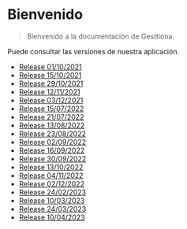 # Bienvenido

> Bienvenido a la documentación de Gesttiona.

Puede consultar las versiones de nuestra aplicación.

* [Release 01/10/2021](release/01.10.2021.md "Release 01/10/2021")
* [Release 15/10/2021](release/15.10.2021.md "Release 15/10/2021")
* [Release 29/10/2021](release/29.10.2021.md "Release 29/10/2021")
* [Release 12/11/2021](release/12.11.2021.md "Release 12/11/2021")
* [Release 03/12/2021](release/03.12.2021.md "Release 03/12/2021")
* [Release 15/07/2022](release/15.07.2022.md "Release 15/07/2022")
* [Release 21/07/2022](release/21.07.2022.md "Release 21/07/2022")
* [Release 13/08/2022](release/13.08.2022.md "Release 13/08/2022")
* [Release 23/08/2022](release/23.08.2022.md "Release 23/08/2022")
* [Release 02/09/2022](release/02.09.2022.md "Release 02/09/2022")
* [Release 16/09/2022](release/16.09.2022.md "Release 16/09/2022")
* [Release 30/09/2022](release/30.09.2022.md "Release 30/09/2022")
* [Release 13/10/2022](release/13.10.2022.md "Release 13/10/2022")
* [Release 04/11/2022](release/04.11.2022.md "Release 04/11/2022")
* [Release 02/12/2022](release/02.12.2022.md "Release 02/12/2022")
* [Release 24/02/2023](release/24.02.2023.md "Release 24/02/2023")
* [Release 10/03/2023](release/10.03.2023.md "Release 10/03/2023")
* [Release 24/03/2023](release/24.03.2023.md "Release 24/03/2023")
* [Release 10/04/2023](release/10.04.2023.md "Release 10/04/2023")